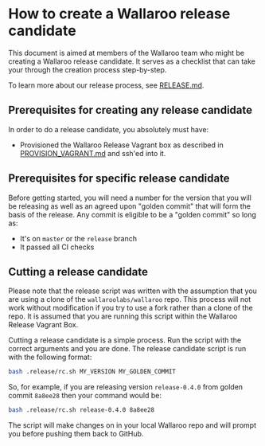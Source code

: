 # How to create a Wallaroo release candidate

This document is aimed at members of the Wallaroo team who might be creating a Wallaroo release candidate. It serves as a checklist that can take your through the creation process step-by-step.

To learn more about our release process, see [RELEASE.md](RELEASE.md).

## Prerequisites for creating any release candidate

In order to do a release candidate, you absolutely must have:

* Provisioned the Wallaroo Release Vagrant box as described in [PROVISION_VAGRANT.md](PROVISION_VAGRANT.md) and ssh'ed into it.

## Prerequisites for specific release candidate

Before getting started, you will need a number for the version that you will be releasing as well as an agreed upon "golden commit" that will form the basis of the release.  Any commit is eligible to be a "golden commit" so long as:

* It's on `master` or the `release` branch
* It passed all CI checks

## Cutting a release candidate

Please note that the release script was written with the assumption that you are using a clone of the `wallaroolabs/wallaroo` repo. This process will not work without modification if you try to use a fork rather than a clone of the repo. It is assumed that you are running this script within the Wallaroo Release Vagrant Box.

Cutting a release candidate is a simple process. Run the script with the correct arguments and you are done. The release candidate script is run with the following format:

```bash
bash .release/rc.sh MY_VERSION MY_GOLDEN_COMMIT
```

So, for example, if you are releasing version `release-0.4.0` from golden commit `8a8ee28` then your command would be:

```bash
bash .release/rc.sh release-0.4.0 8a8ee28
```

The script will make changes on in your local Wallaroo repo and will prompt you before pushing them back to GitHub.
